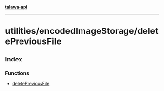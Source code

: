 [**talawa-api**](../../../README.md)

***

# utilities/encodedImageStorage/deletePreviousFile

## Index

### Functions

- [deletePreviousFile](functions/deletePreviousFile.md)
